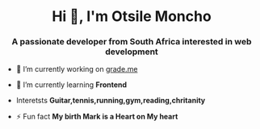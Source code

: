 <h1 align="center">Hi 👋, I'm Otsile Moncho</h1>
<h3 align="center">A passionate developer from South Africa interested in web development</h3>

- 🔭 I’m currently working on [grade.me](https://gradegather-help.lovable.app/)

- 🌱 I’m currently learning **Frontend**

- Interetsts **Guitar,tennis,running,gym,reading,chritanity**

- ⚡ Fun fact **My birth Mark is a Heart on My heart**

